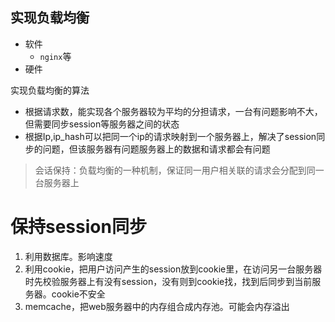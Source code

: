 ## 实现负载均衡

* 软件
  * ``nginx``等
* 硬件

实现负载均衡的算法

* 根据请求数，能实现各个服务器较为平均的分担请求，一台有问题影响不大，但需要同步session等服务器之间的状态
* 根据Ip,ip_hash可以把同一个ip的请求映射到一个服务器上，解决了session同步的问题，但该服务器有问题服务器上的数据和请求都会有问题

> 会话保持：负载均衡的一种机制，保证同一用户相关联的请求会分配到同一台服务器上

# 保持session同步

1. 利用数据库。影响速度
2. 利用cookie，把用户访问产生的session放到cookie里，在访问另一台服务器时先校验服务器上有没有session，没有则到cookie找，找到后同步到当前服务器。cookie不安全
3. memcache，把web服务器中的内存组合成内存池。可能会内存溢出